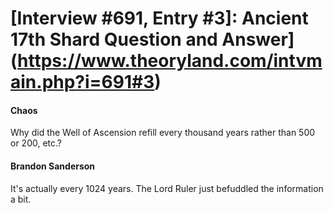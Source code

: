 # [Interview #691, Entry #3]: Ancient 17th Shard Question and Answer](https://www.theoryland.com/intvmain.php?i=691#3)

#### Chaos

Why did the Well of Ascension refill every thousand years rather than 500 or 200, etc.?

#### Brandon Sanderson

It's actually every 1024 years. The Lord Ruler just befuddled the information a bit.


